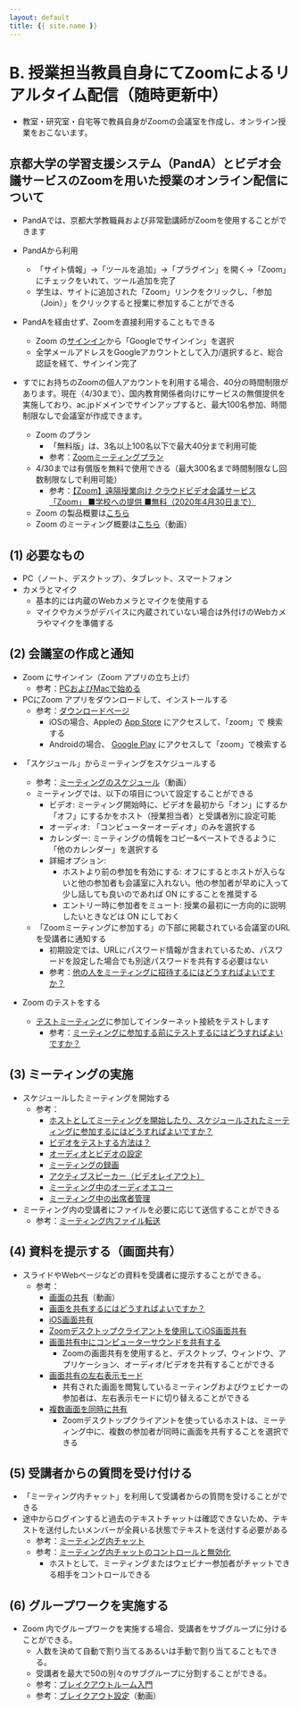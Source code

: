 ```yaml
---
layout: default
title: {{ site.name }}
---
```

# B. 授業担当教員自身にてZoomによるリアルタイム配信（随時更新中）

- 教室・研究室・自宅等で教員自身がZoomの会議室を作成し、オンライン授業をおこないます。

## 京都大学の学習支援システム（PandA）とビデオ会議サービスのZoomを用いた授業のオンライン配信について
- PandAでは、京都大学教職員および非常勤講師がZoomを使用することができます
- PandAから利用
  - 「サイト情報」→「ツールを追加」→「プラグイン」を開く→「Zoom」にチェックをいれて、ツール追加を完了
  - 学生は、サイトに追加された「Zoom」リンクをクリックし、「参加（Join）」をクリックすると授業に参加することができる

- PandAを経由せず、Zoomを直接利用することもできる
  - Zoom の[サインイン](https://zoom.us/signin)から「Googleでサインイン」を選択
  - 全学メールアドレスをGoogleアカウントとして入力/選択すると、総合認証を経て、サインイン完了

- すでにお持ちのZoomの個人アカウントを利用する場合、40分の時間制限があります。現在（4/30まで）、国内教育関係者向けにサービスの無償提供を実施しており、ac.jpドメインでサインアップすると、最大100名参加、時間制限なしで会議室が作成できます。
  - Zoom のプラン
    - 「無料版」は、3名以上100名以下で最大40分まで利用可能
    - 参考：[Zoomミーティングプラン](https://zoom.us/pricing)
  - 4/30までは有償版を無料で使用できる（最大300名まで時間制限なし回数制限なしで利用可能）
    - 参考：[【Zoom】遠隔授業向け クラウドビデオ会議サービス「Zoom」 ■学校への提供 ■無料（2020年4月30日まで）](https://www.learning-innovation.go.jp/covid_19/zoom/)
  - Zoom の製品概要は[こちら](https://zoom.us/jp-jp/about.html)
  - Zoom のミーティング概要は[こちら](https://zoom.us/recording/play/pjMU3AuuvYNZzM_eLTruxORZ1yHeu5UBkDHzYBbueNgZewBFqn2Ud8hXntQ9uL0x)（動画）

## (1) 必要なもの
  - PC（ノート、デスクトップ）、タブレット、スマートフォン
  - カメラとマイク
    - 基本的には内蔵のWebカメラとマイクを使用する
    - マイクやカメラがデバイスに内蔵されていない場合は外付けのWebカメラやマイクを準備する

<!--## (2) Zoom のアカウントの作成（時間無制限、無料、4/30まで）

- 「Googleでサインイン」から、京都大学のメールアドレスを入力または選択し、「アカウントの作成」ボタンをクリックする
  - https://zoom.us/signin
-->


## (2) 会議室の作成と通知
- Zoom にサインイン（Zoom アプリの立ち上げ）
  - 参考：[PCおよびMacで始める](https://support.zoom.us/hc/ja/articles/201362033-PC%E3%81%8A%E3%82%88%E3%81%B3Mac%E3%81%A7%E5%A7%8B%E3%82%81%E3%82%8B)
- PCにZoom アプリをダウンロードして、インストールする
  - 参考：[ダウンロードページ](https://zoom.us/download#client_4meeting)
    - iOSの場合、Appleの [App Store](https://apps.apple.com/us/app/zoom-us-cloud-video-meetings/id546505307) にアクセスして、「zoom」で 検索する
    - Androidの場合、 [Google Play](https://play.google.com/store/apps/details?id=us.zoom.videomeetings) にアクセスして「zoom」で検索する

<!--- 参考ページ
    - https://support.zoom.us/hc/ja/articles/201362613-%E3%83%93%E3%83%87%E3%82%AA%E3%83%9F%E3%83%BC%E3%83%86%E3%82%A3%E3%83%B3%E3%82%B0%E3%82%92%E3%83%9B%E3%82%B9%E3%83%88%E3%81%99%E3%82%8B%E3%81%AB%E3%81%AF%E3%81%A9%E3%81%86%E3%81%99%E3%82%8C%E3%81%B0%E3%82%88%E3%81%84%E3%81%A7%E3%81%99%E3%81%8B-
-->
  
- 「スケジュール」からミーティングをスケジュールする
  - 参考：[ミーティングのスケジュール](https://www.youtube.com/watch?v=Is5biCS-oPw&list=PLKpRxBfeD1kHaJpuWa-DKjWykMedlLZ0x&index=7&t=0s)（動画）
  - ミーティングでは、以下の項目について設定することができる
    - ビデオ: ミーティング開始時に、ビデオを最初から「オン」にするか「オフ」にするかをホスト（授業担当者）と受講者別に設定可能
    - オーディオ: 「コンピューターオーディオ」のみを選択する
    - カレンダー: ミーティングの情報をコピー&ペーストできるように「他のカレンダー」を選択する
    - 詳細オプション:
      -  ホストより前の参加を有効にする: オフにするとホストが入らないと他の参加者も会議室に入れない。他の参加者が早めに入って少し話しても良いのであれば ON にすることを推奨する
      - エントリー時に参加者をミュート: 授業の最初に一方向的に説明したいときなどは ON にしておく
  - 「Zoomミーティングに参加する」の下部に掲載されている会議室のURLを受講者に通知する
    - 初期設定では、URLにパスワード情報が含まれているため、パスワードを設定した場合でも別途パスワードを共有する必要はない
    - 参考：[他の人をミーティングに招待するにはどうすればよいですか？](https://support.zoom.us/hc/ja/articles/201362183-他の人をミーティングに招待するにはどうすればよいですか-)

- Zoom のテストをする
  - [テストミーティング](https://zoom.us/test)に参加してインターネット接続をテストします
    -  参考：[ミーティングに参加する前にテストするにはどうすればよいですか？](https://support.zoom.us/hc/ja/articles/115002262083-ミーティングに参加する前にテストするにはどうすればよいですか-)


## (3) ミーティングの実施
 - スケジュールしたミーティングを開始する
   - 参考：
     - [ホストとしてミーティングを開始したり、スケジュールされたミーティングに参加するにはどうすればよいですか？](https://support.zoom.us/hc/ja/articles/201362423-ホストとしてミーティングを開始したり-スケジュールされたミーティングに参加するにはどうすればよいですか-)
     - [ビデオをテストする方法は？](https://support.zoom.us/hc/ja/articles/201362313-%E3%83%93%E3%83%87%E3%82%AA%E3%82%92%E3%83%86%E3%82%B9%E3%83%88%E3%81%99%E3%82%8B%E6%96%B9%E6%B3%95%E3%81%AF-)
     - [オーディオとビデオの設定](https://www.youtube.com/watch?v=RDz24Y7qUio&list=PLKpRxBfeD1kHaJpuWa-DKjWykMedlLZ0x&index=3&t=0s)
     - [ミーティングの録画](https://www.youtube.com/watch?v=rH3usc2lM6w&list=PLKpRxBfeD1kHaJpuWa-DKjWykMedlLZ0x&index=6&t=0s)
      - [アクティブスピーカー（ビデオレイアウト）](https://support.zoom.us/hc/ja/articles/201362403-%E3%82%A2%E3%82%AF%E3%83%86%E3%82%A3%E3%83%96%E3%82%B9%E3%83%94%E3%83%BC%E3%82%AB%E3%83%BC-%E3%83%93%E3%83%87%E3%82%AA%E3%83%AC%E3%82%A4%E3%82%A2%E3%82%A6%E3%83%88-)
      - [ミーティング中のオーディオエコー](https://support.zoom.us/hc/ja/articles/202050538-%E3%83%9F%E3%83%BC%E3%83%86%E3%82%A3%E3%83%B3%E3%82%B0%E4%B8%AD%E3%81%AE%E3%82%AA%E3%83%BC%E3%83%87%E3%82%A3%E3%82%AA%E3%82%A8%E3%82%B3%E3%83%BC)
      - [ミーティング中の出席者管理](https://support.zoom.us/hc/ja/articles/200941109-%E3%83%9F%E3%83%BC%E3%83%86%E3%82%A3%E3%83%B3%E3%82%B0%E4%B8%AD%E3%81%AE%E5%87%BA%E5%B8%AD%E8%80%85%E7%AE%A1%E7%90%86)
- ミーティング内の受講者にファイルを必要に応じて送信することができる
  - 参考：[ミーティング内ファイル転送](https://support.zoom.us/hc/ja/articles/209605493-%E3%83%9F%E3%83%BC%E3%83%86%E3%82%A3%E3%83%B3%E3%82%B0%E5%86%85%E3%83%95%E3%82%A1%E3%82%A4%E3%83%AB%E8%BB%A2%E9%80%81-)

## (4) 資料を提示する（画面共有）
 - スライドやWebページなどの資料を受講者に提示することができる。
    - 参考：
      - [画面の共有](https://www.youtube.com/watch?v=Y8lC6txDoEs&list=PLKpRxBfeD1kHaJpuWa-DKjWykMedlLZ0x&index=4&t=0s)（動画）
      - [画面を共有するにはどうすればよいですか？](https://support.zoom.us/hc/ja/articles/201362153-%E7%94%BB%E9%9D%A2%E3%82%92%E5%85%B1%E6%9C%89%E3%81%99%E3%82%8B%E3%81%AB%E3%81%AF%E3%81%A9%E3%81%86%E3%81%99%E3%82%8C%E3%81%B0%E3%82%88%E3%81%84%E3%81%A7%E3%81%99%E3%81%8B-)
       - [iOS画面共有](https://support.zoom.us/hc/ja/articles/115005890803-iOS%E7%94%BB%E9%9D%A2%E5%85%B1%E6%9C%89)
       - [Zoomデスクトップクライアントを使用してiOS画面共有](https://support.zoom.us/hc/ja/articles/201379235-Zoom%E3%83%87%E3%82%B9%E3%82%AF%E3%83%88%E3%83%83%E3%83%97%E3%82%AF%E3%83%A9%E3%82%A4%E3%82%A2%E3%83%B3%E3%83%88%E3%82%92%E4%BD%BF%E7%94%A8%E3%81%97%E3%81%A6iOS%E7%94%BB%E9%9D%A2%E5%85%B1%E6%9C%89)
       - [画面共有中にコンピューターサウンドを共有する](https://support.zoom.us/hc/ja/articles/201362643-%E7%94%BB%E9%9D%A2%E5%85%B1%E6%9C%89%E4%B8%AD%E3%81%AB%E3%82%B3%E3%83%B3%E3%83%94%E3%83%A5%E3%83%BC%E3%82%BF%E3%83%BC%E3%82%B5%E3%82%A6%E3%83%B3%E3%83%89%E3%82%92%E5%85%B1%E6%9C%89%E3%81%99%E3%82%8B)
          - Zoomの画面共有を使用すると、デスクトップ、ウィンドウ、アプリケーション、オーディオ/ビデオを共有することができる
      - [画面共有の左右表示モード](https://support.zoom.us/hc/ja/articles/115004802843-%E7%94%BB%E9%9D%A2%E5%85%B1%E6%9C%89%E3%81%AE%E5%B7%A6%E5%8F%B3%E8%A1%A8%E7%A4%BA%E3%83%A2%E3%83%BC%E3%83%89)
         - 共有された画面を閲覧しているミーティングおよびウェビナーの参加者は、左右表示モードに切り替えることができる
       - [複数画面を同時に共有](https://support.zoom.us/hc/ja/articles/115000424286-%E8%A4%87%E6%95%B0%E7%94%BB%E9%9D%A2%E3%82%92%E5%90%8C%E6%99%82%E3%81%AB%E5%85%B1%E6%9C%89)
          - Zoomデスクトップクライアントを使っているホストは、ミーティング中に、複数の参加者が同時に画面を共有することを選択できる



## (5) 受講者からの質問を受け付ける
- 「ミーティング内チャット」を利用して受講者からの質問を受けることができる
- 途中からログインすると過去のテキストチャットは確認できないため、テキストを送付したいメンバーが全員いる状態でテキストを送付する必要がある
  - 参考：[ミーティング内チャット](https://support.zoom.us/hc/ja/articles/203650445-%E3%83%9F%E3%83%BC%E3%83%86%E3%82%A3%E3%83%B3%E3%82%B0%E5%86%85%E3%83%81%E3%83%A3%E3%83%83%E3%83%88)
  - 参考：[ミーティング内チャットのコントロールと無効化](https://support.zoom.us/hc/ja/articles/115004809306-%E3%83%9F%E3%83%BC%E3%83%86%E3%82%A3%E3%83%B3%E3%82%B0%E5%86%85%E3%83%81%E3%83%A3%E3%83%83%E3%83%88%E3%81%AE%E3%82%B3%E3%83%B3%E3%83%88%E3%83%AD%E3%83%BC%E3%83%AB%E3%81%A8%E7%84%A1%E5%8A%B9%E5%8C%96)
    - ホストとして、ミーティングまたはウェビナー参加者がチャットできる相手をコントロールできる


## (6) グループワークを実施する
- Zoom 内でグループワークを実施する場合、受講者をサブグループに分けることができる。
  - 人数を決めて自動で割り当てるあるいは手動で割り当てることもできる。
  - 受講者を最大で50の別々のサブグループに分割することができる。
  - 参考：[ブレイクアウトルーム入門](https://support.zoom.us/hc/ja/articles/206476093-%E3%83%96%E3%83%AC%E3%82%A4%E3%82%AF%E3%82%A2%E3%82%A6%E3%83%88%E3%83%AB%E3%83%BC%E3%83%A0%E5%85%A5%E9%96%80)
  - 参考：[ブレイクアウト設定](https://support.zoom.us/hc/ja/articles/206476313-%E3%83%93%E3%83%87%E3%82%AA%E3%83%96%E3%83%AC%E3%82%A4%E3%82%AF%E3%82%A2%E3%82%A6%E3%83%88%E3%83%AB%E3%83%BC%E3%83%A0%E3%81%AE%E7%AE%A1%E7%90%86)（動画）


<!--※受講者の会議室の入り方
## (1) URLを使って入る
- 会議室のURL（https://zoom.us/j/xxxxxxxxxx xは数字）にアクセスする
- Webブラウザ上で「Zoom Meetings を開く」を押下する
  - （Zoom がインストールされてない場合は、その画面からダウンロード可能
- 名前を設定する
- ビデオ付きで参加するかビデオなしで参加するか選択
- 「コンピューターでオーディオに参加」を選択します

## (2) IDを使って入る
- Zoomを起動する
- 「ミーティングに参加」を押下
- 「ミーティングID（9-10桁の数字）と名前を入力する
  - パスワードが設定されている場合は、パスワードを入力する
-->

<!--クイックスタートビデオ（Zoom）
https://www.youtube.com/playlist?list=PLKpRxBfeD1kHaJpuWa-DKjWykMedlLZ0x
ビデオチュートリアル（Zoom）
  - https://support.zoom.us/hc/ja/articles/206618765-Zoom%E3%83%93%E3%83%87%E3%82%AA%E3%83%81%E3%83%A5%E3%83%BC%E3%83%88%E3%83%AA%E3%82%A2%E3%83%AB
Zoom のヘルプページ
  - https://support.zoom.us/hc/ja/categories/200101697
  
  -->
  
<!--## 受講者側
- 「サインイン」をクリック
    - 補足：他の人のミーティングに参加する（授業に参加する）場合は「ミーティングに参加」をクリック
    - 補足：MacではじめてZOOMを使う時、マイクやカメラへのアクセス許可が求えられる。すべて「OK」にする
 - ミーティングの参加
 https://www.youtube.com/watch?v=p2x9hh8Vo2k&list=PLKpRxBfeD1kHaJpuWa-DKjWykMedlLZ0x&index=8&t=0s
 - 出席者がビデオまたはマイクをオフにする
 https://support.zoom.us/hc/ja/articles/203024649-%E5%87%BA%E5%B8%AD%E8%80%85%E3%81%8C%E3%83%93%E3%83%87%E3%82%AA%E3%81%BE%E3%81%9F%E3%81%AF%E3%83%9E%E3%82%A4%E3%82%AF%E3%82%92%E3%82%AA%E3%83%95%E3%81%AB%E3%81%99%E3%82%8B
       - [視聴者として注釈を付ける](https://support.zoom.us/hc/ja/articles/115005706806-%E8%A6%96%E8%81%B4%E8%80%85%E3%81%A8%E3%81%97%E3%81%A6%E6%B3%A8%E9%87%88%E3%82%92%E4%BB%98%E3%81%91%E3%82%8B)


-->


```python

```
